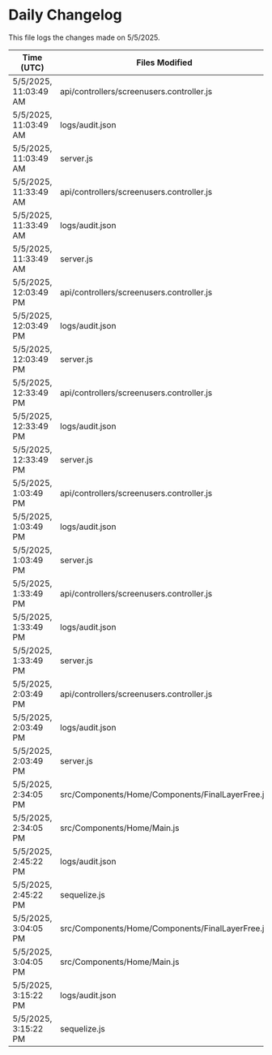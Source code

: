 # Daily Changelog

This file logs the changes made on 5/5/2025.

| Time (UTC)             | Files Modified                    | Changes (Addition/Deletion) |
|------------------------|-----------------------------------|-----------------------------|
| 5/5/2025, 11:03:49 AM | api/controllers/screenusers.controller.js | 4 Additions & 4 Deletions |
| 5/5/2025, 11:03:49 AM | logs/audit.json | 15 Additions & 15 Deletions |
| 5/5/2025, 11:03:49 AM | server.js | 29 Additions & 28 Deletions |
| 5/5/2025, 11:33:49 AM | api/controllers/screenusers.controller.js | 4 Additions & 4 Deletions|
| 5/5/2025, 11:33:49 AM | logs/audit.json | 15 Additions & 15 Deletions|
| 5/5/2025, 11:33:49 AM | server.js | 29 Additions & 28 Deletions|
| 5/5/2025, 12:03:49 PM | api/controllers/screenusers.controller.js | 4 Additions & 4 Deletions|
| 5/5/2025, 12:03:49 PM | logs/audit.json | 15 Additions & 15 Deletions|
| 5/5/2025, 12:03:49 PM | server.js | 29 Additions & 28 Deletions|
| 5/5/2025, 12:33:49 PM | api/controllers/screenusers.controller.js | 4 Additions & 4 Deletions|
| 5/5/2025, 12:33:49 PM | logs/audit.json | 15 Additions & 15 Deletions|
| 5/5/2025, 12:33:49 PM | server.js | 29 Additions & 28 Deletions|
| 5/5/2025, 1:03:49 PM | api/controllers/screenusers.controller.js | 4 Additions & 4 Deletions|
| 5/5/2025, 1:03:49 PM | logs/audit.json | 15 Additions & 15 Deletions|
| 5/5/2025, 1:03:49 PM | server.js | 29 Additions & 28 Deletions|
| 5/5/2025, 1:33:49 PM | api/controllers/screenusers.controller.js | 4 Additions & 4 Deletions|
| 5/5/2025, 1:33:49 PM | logs/audit.json | 15 Additions & 15 Deletions|
| 5/5/2025, 1:33:49 PM | server.js | 29 Additions & 28 Deletions|
| 5/5/2025, 2:03:49 PM | api/controllers/screenusers.controller.js | 4 Additions & 4 Deletions|
| 5/5/2025, 2:03:49 PM | logs/audit.json | 15 Additions & 15 Deletions|
| 5/5/2025, 2:03:49 PM | server.js | 29 Additions & 28 Deletions|
| 5/5/2025, 2:34:05 PM | src/Components/Home/Components/FinalLayerFree.js | 1 Additions & 0 Deletions|
| 5/5/2025, 2:34:05 PM | src/Components/Home/Main.js | 24 Additions & 20 Deletions|
| 5/5/2025, 2:45:22 PM | logs/audit.json | 15 Additions & 15 Deletions|
| 5/5/2025, 2:45:22 PM | sequelize.js | 1 Additions & 1 Deletions|
| 5/5/2025, 3:04:05 PM | src/Components/Home/Components/FinalLayerFree.js | 1 Additions & 0 Deletions|
| 5/5/2025, 3:04:05 PM | src/Components/Home/Main.js | 24 Additions & 20 Deletions|
| 5/5/2025, 3:15:22 PM | logs/audit.json | 15 Additions & 15 Deletions|
| 5/5/2025, 3:15:22 PM | sequelize.js | 1 Additions & 1 Deletions|
